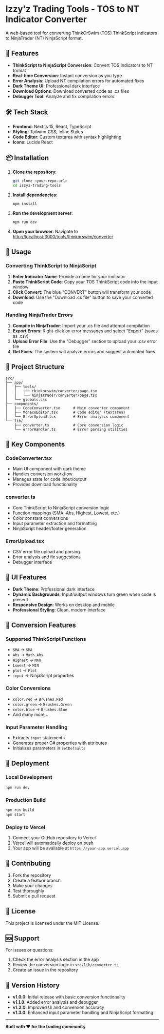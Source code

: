 # Izzy'z Trading Tools - TOS to NT Indicator Converter

A web-based tool for converting ThinkOrSwim (TOS) ThinkScript indicators to NinjaTrader (NT) NinjaScript format.

## 🚀 Features

- **ThinkScript to NinjaScript Conversion**: Convert TOS indicators to NT format
- **Real-time Conversion**: Instant conversion as you type
- **Error Analysis**: Upload NT compilation errors for automated fixes
- **Dark Theme UI**: Professional dark interface
- **Download Options**: Download converted code as .cs files
- **Debugger Tool**: Analyze and fix compilation errors

## 🛠️ Tech Stack

- **Frontend**: Next.js 15, React, TypeScript
- **Styling**: Tailwind CSS, Inline Styles
- **Code Editor**: Custom textarea with syntax highlighting
- **Icons**: Lucide React

## 📦 Installation

1. **Clone the repository**:
   ```bash
   git clone <your-repo-url>
   cd izzyz-trading-tools
   ```

2. **Install dependencies**:
   ```bash
   npm install
   ```

3. **Run the development server**:
   ```bash
   npm run dev
   ```

4. **Open your browser**:
   Navigate to [http://localhost:3000/tools/thinkorswim/converter](http://localhost:3000/tools/thinkorswim/converter)

## 🎯 Usage

### Converting ThinkScript to NinjaScript

1. **Enter Indicator Name**: Provide a name for your indicator
2. **Paste ThinkScript Code**: Copy your TOS ThinkScript code into the input window
3. **Click Convert**: The blue "CONVERT" button will transform your code
4. **Download**: Use the "Download .cs file" button to save your converted code

### Handling NinjaTrader Errors

1. **Compile in NinjaTrader**: Import your .cs file and attempt compilation
2. **Export Errors**: Right-click on error messages and select "Export" (saves as .csv)
3. **Upload Error File**: Use the "Debugger" section to upload your .csv error file
4. **Get Fixes**: The system will analyze errors and suggest automated fixes

## 📁 Project Structure

```
src/
├── app/
│   ├── tools/
│   │   ├── thinkorswim/converter/page.tsx
│   │   └── ninjatrader/converter/page.tsx
│   └── globals.css
├── components/
│   ├── CodeConverter.tsx      # Main converter component
│   ├── MonacoEditor.tsx       # Code editor (textarea)
│   └── ErrorUpload.tsx        # Error analysis component
└── lib/
    ├── converter.ts           # Core conversion logic
    └── errorHandler.ts        # Error parsing utilities
```

## 🔧 Key Components

### CodeConverter.tsx
- Main UI component with dark theme
- Handles conversion workflow
- Manages state for code input/output
- Provides download functionality

### converter.ts
- Core ThinkScript to NinjaScript conversion logic
- Function mappings (SMA, Abs, Highest, Lowest, etc.)
- Color constant conversions
- Input parameter extraction and formatting
- NinjaScript header/footer generation

### ErrorUpload.tsx
- CSV error file upload and parsing
- Error analysis and fix suggestions
- Debugger interface

## 🎨 UI Features

- **Dark Theme**: Professional dark interface
- **Dynamic Backgrounds**: Input/output windows turn green when code is present
- **Responsive Design**: Works on desktop and mobile
- **Professional Styling**: Clean, modern interface

## 📝 Conversion Features

### Supported ThinkScript Functions
- `SMA` → `SMA`
- `Abs` → `Math.Abs`
- `Highest` → `MAX`
- `Lowest` → `MIN`
- `plot` → `Plot`
- `input` → NinjaScript properties

### Color Conversions
- `color.red` → `Brushes.Red`
- `color.green` → `Brushes.Green`
- `color.blue` → `Brushes.Blue`
- And many more...

### Input Parameter Handling
- Extracts `input` statements
- Generates proper C# properties with attributes
- Initializes parameters in `SetDefaults`

## 🚀 Deployment

### Local Development
```bash
npm run dev
```

### Production Build
```bash
npm run build
npm start
```

### Deploy to Vercel
1. Connect your GitHub repository to Vercel
2. Vercel will automatically deploy on push
3. Your app will be available at `https://your-app.vercel.app`

## 🤝 Contributing

1. Fork the repository
2. Create a feature branch
3. Make your changes
4. Test thoroughly
5. Submit a pull request

## 📄 License

This project is licensed under the MIT License.

## 🆘 Support

For issues or questions:
1. Check the error analysis section in the app
2. Review the conversion logic in `src/lib/converter.ts`
3. Create an issue in the repository

## 🔄 Version History

- **v1.0.0**: Initial release with basic conversion functionality
- **v1.1.0**: Added error analysis and debugger
- **v1.2.0**: Improved UI and conversion accuracy
- **v1.3.0**: Enhanced input parameter handling and NinjaScript formatting

---

**Built with ❤️ for the trading community**
